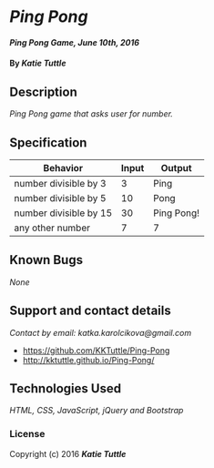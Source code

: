 # _Ping Pong_

#### _Ping Pong Game, June 10th, 2016_

#### By _**Katie Tuttle**_

## Description

_Ping Pong game that asks user for number._

## Specification

| Behavior                          | Input| Output     |
| ----------------------------------| ---- | ---------- |
| number divisible by 3             | 3    | Ping       |
| number divisible by 5             | 10   | Pong       |
| number divisible by 15            | 30   | Ping Pong! |
| any other number                  | 7    | 7          |

## Known Bugs

_None_

## Support and contact details

_Contact by email: katka.karolcikova@gmail.com_
* https://github.com/KKTuttle/Ping-Pong
* http://kktuttle.github.io/Ping-Pong/

## Technologies Used

_HTML, CSS, JavaScript, jQuery and Bootstrap_

### License

Copyright (c) 2016 **_Katie Tuttle_**
